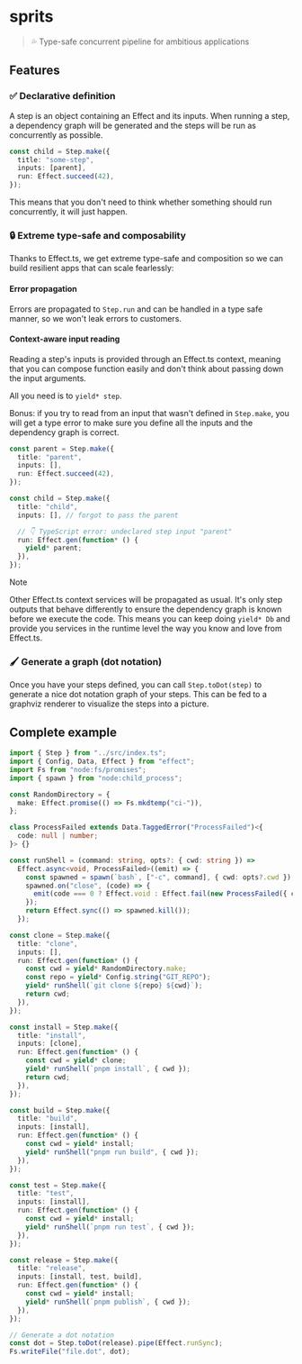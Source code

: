 # sprits

> 💦 Type-safe concurrent pipeline for ambitious applications

## Features

### ✅ Declarative definition

A step is an object containing an Effect and its inputs.
When running a step, a dependency graph will be generated
and the steps will be run as concurrently as possible.

```ts
const child = Step.make({
  title: "some-step",
  inputs: [parent],
  run: Effect.succeed(42),
});
```

This means that you don't need to think whether something should
run concurrently, it will just happen.

### 🔒 Extreme type-safe and composability

Thanks to Effect.ts, we get extreme type-safe and composition
so we can build resilient apps that can scale fearlessly:

#### Error propagation

Errors are propagated to `Step.run` and can be handled in a
type safe manner, so we won't leak errors to customers.

#### Context-aware input reading

Reading a step's inputs is provided through an Effect.ts
context, meaning that you can compose function easily and don't
think about passing down the input arguments.

All you need is to `yield* step`.

Bonus: if you try to read from an input that wasn't defined
in `Step.make`, you will get a type error to make sure you
define all the inputs and the dependency graph is correct.

```ts
const parent = Step.make({
  title: "parent",
  inputs: [],
  run: Effect.succeed(42),
});

const child = Step.make({
  title: "child",
  inputs: [], // forgot to pass the parent

  // 👇 TypeScript error: undeclared step input "parent"
  run: Effect.gen(function* () {
    yield* parent;
  }),
});
```

> [!NOTE]
> Other Effect.ts context services will be propagated as usual. It's only step outputs that behave differently to ensure the dependency graph is known before we execute the code.
> This means you can keep doing `yield* Db` and provide you services in the runtime level the way you know and love from Effect.ts.

### 🖌️ Generate a graph (dot notation)

Once you have your steps defined, you can call `Step.toDot(step)`
to generate a nice dot notation graph of your steps.
This can be fed to a graphviz renderer to visualize the steps into a picture.

## Complete example

```ts
import { Step } from "../src/index.ts";
import { Config, Data, Effect } from "effect";
import Fs from "node:fs/promises";
import { spawn } from "node:child_process";

const RandomDirectory = {
  make: Effect.promise(() => Fs.mkdtemp("ci-")),
};

class ProcessFailed extends Data.TaggedError("ProcessFailed")<{
  code: null | number;
}> {}

const runShell = (command: string, opts?: { cwd: string }) =>
  Effect.async<void, ProcessFailed>((emit) => {
    const spawned = spawn(`bash`, ["-c", command], { cwd: opts?.cwd });
    spawned.on("close", (code) => {
      emit(code === 0 ? Effect.void : Effect.fail(new ProcessFailed({ code })));
    });
    return Effect.sync(() => spawned.kill());
  });

const clone = Step.make({
  title: "clone",
  inputs: [],
  run: Effect.gen(function* () {
    const cwd = yield* RandomDirectory.make;
    const repo = yield* Config.string("GIT_REPO");
    yield* runShell(`git clone ${repo} ${cwd}`);
    return cwd;
  }),
});

const install = Step.make({
  title: "install",
  inputs: [clone],
  run: Effect.gen(function* () {
    const cwd = yield* clone;
    yield* runShell(`pnpm install`, { cwd });
    return cwd;
  }),
});

const build = Step.make({
  title: "build",
  inputs: [install],
  run: Effect.gen(function* () {
    const cwd = yield* install;
    yield* runShell("pnpm run build", { cwd });
  }),
});

const test = Step.make({
  title: "test",
  inputs: [install],
  run: Effect.gen(function* () {
    const cwd = yield* install;
    yield* runShell(`pnpm run test`, { cwd });
  }),
});

const release = Step.make({
  title: "release",
  inputs: [install, test, build],
  run: Effect.gen(function* () {
    const cwd = yield* install;
    yield* runShell(`pnpm publish`, { cwd });
  }),
});

// Generate a dot notation
const dot = Step.toDot(release).pipe(Effect.runSync);
Fs.writeFile("file.dot", dot);
```
